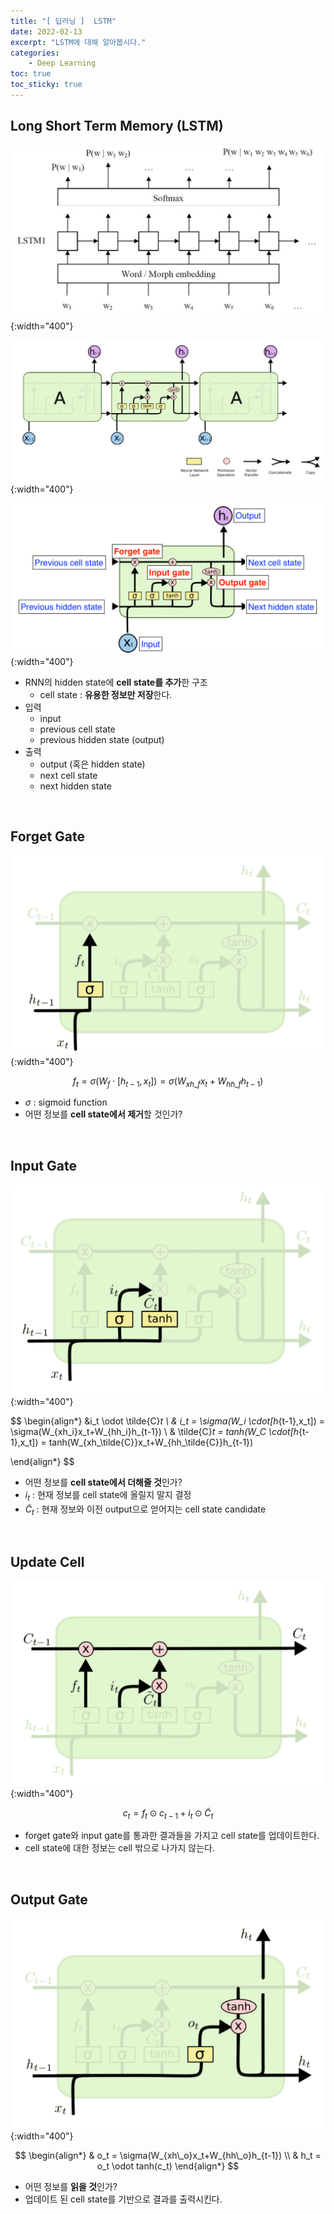 ```yaml
---
title: "[ 딥러닝 ]  LSTM"
date: 2022-02-13
excerpt: "LSTM에 대해 알아봅시다."
categories: 
    - Deep Learning
toc: true
toc_sticky: true
---
```



## Long Short Term Memory (LSTM)

![LSTM 구조.jpg](/assets/images/posts/deep_learning/lstm/1.jpg){:width="400"}

![Untitled](/assets/images/posts/deep_learning/lstm/2.png){:width="400"}

![LSTM cell 구조.png](/assets/images/posts/deep_learning/lstm/3.png){:width="400"}

- RNN의 hidden state에 **cell state를 추가**한 구조
    - cell state : **유용한 정보만 저장**한다.
- 입력
    - input
    - previous cell state
    - previous hidden state (output)
- 출력
    - output (혹은 hidden state)
    - next cell state
    - next hidden state

<br/>  

## Forget Gate

![Untitled](/assets/images/posts/deep_learning/lstm/4.png){:width="400"}

$$
f_t 
= \sigma(W_f \cdot[h_{t-1},x_t])
= \sigma(W_{xh\_f}x_t+W_{hh\_f}h_{t-1})
$$

- $\sigma$ : sigmoid function
- 어떤 정보를 **cell state에서 제거**할 것인가?

<br/>

## Input Gate

![Untitled](/assets/images/posts/deep_learning/lstm/5.png){:width="400"}

$$
\begin{align*}
&i_t \odot \tilde{C}_t
\\
& i_t 
= \sigma(W_i \cdot[h_{t-1},x_t])
= \sigma(W_{xh\_i}x_t+W_{hh\_i}h_{t-1})
\\
& \tilde{C}_t 
= tanh(W_C \cdot[h_{t-1},x_t])
= tanh(W_{xh\_\tilde{C}}x_t+W_{hh\_\tilde{C}}h_{t-1})

\end{align*}
$$

- 어떤 정보를 **cell state에서 더해줄 것**인가?
- $i_t$ : 현재 정보를 cell state에 올릴지 말지 결정
- $\tilde{C}_t$ : 현재 정보와 이전 output으로 얻어지는 cell state candidate

<br/>

## Update Cell

![Untitled](/assets/images/posts/deep_learning/lstm/6.png){:width="400"}

$$
c_t=f_t \odot c_{t-1}+i_t \odot \tilde{C}_t
$$

- forget gate와 input gate를 통과한 결과들을 가지고 cell state를 업데이트한다.
- cell state에 대한 정보는 cell 밖으로 나가지 않는다.

<br/>

## Output Gate

![Untitled](/assets/images/posts/deep_learning/lstm/7.png){:width="400"}

$$
\begin{align*}
& o_t = \sigma(W_{xh\_o}x_t+W_{hh\_o}h_{t-1})
\\
& h_t = o_t \odot tanh(c_t)
\end{align*}
$$

- 어떤 정보를 **읽을 것**인가?
- 업데이트 된 cell state를 기반으로 결과를 출력시킨다.

